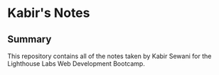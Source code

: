 # Kabir's Notes

## Summary

This repository contains all of the notes taken by Kabir Sewani for the Lighthouse Labs Web Development Bootcamp.
